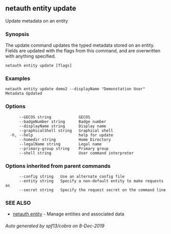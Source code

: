 ## netauth entity update

Update metadata on an entity

### Synopsis


The update command updates the typed metadata stored on an entity.
Fields are updated with the flags from this command, and are
overwritten with anything specified.


```
netauth entity update [flags]
```

### Examples

```
netauth entity update demo2 --displayName "Demonstation User"
Metadata Updated

```

### Options

```
      --GECOS string            GECOS
      --badgeNumber string      Badge number
      --displayName string      Display name
      --graphicalShell string   Graphical shell
  -h, --help                    help for update
      --homedir string          Home Directory
      --legalName string        Legal name
      --primary-group string    Primary group
      --shell string            User command interpreter
```

### Options inherited from parent commands

```
      --config string   Use an alternate config file
      --entity string   Specify a non-default entity to make requests as
      --secret string   Specify the request secret on the command line
```

### SEE ALSO

* [netauth entity](netauth_entity.md)	 - Manage entities and associated data

###### Auto generated by spf13/cobra on 8-Dec-2019
